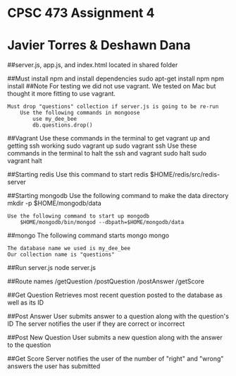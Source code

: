 # CPSC 473 Assignment 4

# Javier Torres & Deshawn Dana

##server.js, app.js, and index.html located in shared folder

##Must install npm and install dependencies
    sudo apt-get install npm
    npm install 
##Note
    For testing we did not use vagrant.  We tested on Mac but thought it more fitting to use vagrant.
    
    Must drop "questions" collection if server.js is going to be re-run
        Use the following commands in mongoose
            use my_dee_bee
            db.questions.drop()  
##Vagrant
    Use these commands in the terminal to get vagrant up and getting ssh working
        sudo vagrant up
        sudo vagrant ssh
    Use these commands in the terminal to halt the ssh and vagrant
        sudo halt
        sudo vagrant halt
        
##Starting redis
    Use this command to start redis
        $HOME/redis/src/redis-server

##Starting mongodb 
    Use the following command to make the data directory 
        mkdir -p $HOME/mongodb/data

    Use the following command to start up mongodb
        $HOME/mongodb/bin/mongod --dbpath=$HOME/mongodb/data

##mongo
    The following command starts mongo
        mongo

    The database name we used is my_dee_bee
    Our collection name is "questions" 


##Run server.js
    node server.js

##Route names
    /getQuestion
    /postQuestion
    /postAnswer
    /getScore

##Get Question
    Retrieves most recent question posted to the database as well as its ID

##Post Answer
    User submits answer to a question along with the question's ID
    The server notifies the user if they are correct or incorrect

##Post New Question
    User submits a new question along with the answer to the question

##Get Score
    Server notifies the user of the number of "right" and "wrong" answers the user has submitted
